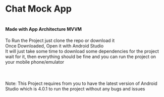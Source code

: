 <h1>Chat Mock App<h1>
  
<h4>Made with App Architecture MVVM</h4>

To Run the Project just clone the repo or download it<br>
Once Downloaded, Open it with Android Studio<br>
It will just take some time to download some dependencies for the project<br>
wait for it, then everything should be fine and you can run the project on your mobile phone/emulator<br>
<br>
<br>
<br>
Note: This Project requires from you to have the latest version of Android Studio which is 4.0.1 to run the project without any bugs and issues
